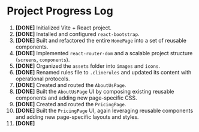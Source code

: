 # Project Progress Log

1.  **[DONE]** Initialized Vite + React project.
2.  **[DONE]** Installed and configured `react-bootstrap`.
3.  **[DONE]** Built and refactored the entire `HomePage` into a set of reusable components.
4.  **[DONE]** Implemented `react-router-dom` and a scalable project structure (`screens`, `components`).
5.  **[DONE]** Organized the `assets` folder into `images` and `icons`.
6.  **[DONE]** Renamed rules file to `.clinerules` and updated its content with operational protocols.
7.  **[DONE]** Created and routed the `AboutUsPage`.
8.  **[DONE]** Built the `AboutUsPage` UI by composing existing reusable components and adding new page-specific CSS.
9.  **[DONE]** Created and routed the `PricingPage`.
10. **[DONE]** Built the `PricingPage` UI, again leveraging reusable components and adding new page-specific layouts and styles.
11. **[DONE]**